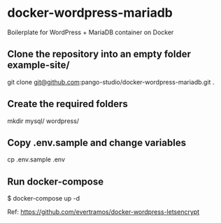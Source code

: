 # docker-wordpress-mariadb
Boilerplate for WordPress + MariaDB container on Docker

## Clone the repository into an empty folder example-site/
git clone git@github.com:pango-studio/docker-wordpress-mariadb.git .

## Create the required folders
mkdir mysql/ wordpress/

## Copy .env.sample and change variables
cp .env.sample .env

## Run docker-compose
$ docker-compose up -d

Ref: https://github.com/evertramos/docker-wordpress-letsencrypt
